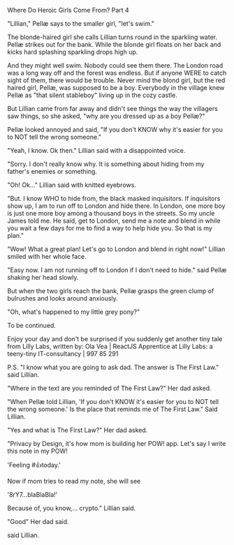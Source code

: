 Where Do Heroic Girls Come From? Part 4

"Lillian," Pellæ says to the smaller girl, "let's swim."

The blonde-haired girl she calls Lillian turns round in the sparkling water. Pellæ strikes out for the bank. While the blonde girl floats on her back and kicks hard splashing sparkling drops high up.

And they might well swim. Nobody could see them there. The London road was a long way off and the forest was endless. But if anyone WERE to catch sight of them, there would be trouble. Never mind the blond girl, but the red haired girl, Pellæ, was supposed to be a boy. Everybody in the village knew Pellæ as "that silent stableboy" living up in the cozy castle.

But Lillian came from far away and didn't see things the way the villagers saw things, so she asked,
"why are you dressed up as a boy Pellæ?"

Pellæ looked annoyed and said,
"If you don't KNOW why it's easier for you to NOT tell the wrong someone."

"Yeah, I know. Ok then." Lillian said with a disappointed voice.

"Sorry. I don't really know why. It is something about hiding from my father's enemies or something.

"Oh! Ok..." Lillian said with knitted eyebrows.

"But. I know WHO to hide from, the black masked inquisitors. If inquisitors show up, I am to run off to London and hide there. In London, one more boy is just one more boy among a thousand boys in the streets. So my uncle James told me. He said, get to London, send me a note and blend in while you wait a few days for me to find a way to help hide you. So that is my plan."

"Wow! What a great plan! Let's go to London and blend in right now!" Lillian smiled with her whole face.

"Easy now. I am not running off to London if I don't need to hide." said Pellæ shaking her head slowly.

But when the two girls reach the bank, Pellæ grasps the green clump of bulrushes and looks around anxiously.

"Oh, what's happened to my little grey pony?"

To be continued.



Enjoy your day and don't be surprised if you suddenly get another tiny tale from Lilly Labs, written by:
Ola Vea | ReactJS Apprentice at Lilly Labs: a teeny-tiny IT-consultancy | 997 85 291

P.S.
"I know what you are going to ask dad. The answer is The First Law." said Lillian.

"Where in the text are you reminded of The First Law?" Her dad asked.

"When Pellæ told Lillian, 'If you don't KNOW it's easier for you to NOT tell the wrong someone.' Is the place that reminds me of The First Law." Said Lillian.

"Yes and what is The First Law?" Her dad asked.

"Privacy by Design, it's how mom is building her POW! app. Let's say I write this note in my POW!

'Feeling #👍today.'

Now if mom tries to read my note, she will see

'8rY7...blaBlaBla!'

Because of, you know,... crypto." Lillian said.

"Good" Her dad said.







 said Lillian.






